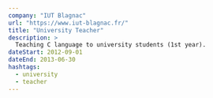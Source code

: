 ```yaml
---
company: "IUT Blagnac"
url: "https://www.iut-blagnac.fr/"
title: "University Teacher"
description: >
  Teaching C language to university students (1st year).
dateStart: 2012-09-01
dateEnd: 2013-06-30
hashtags:
  - university
  - teacher
---
```

